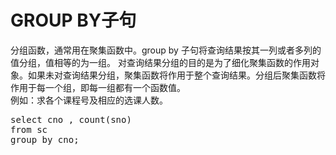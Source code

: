 # GROUP BY子句
分组函数，通常用在聚集函数中。group by 子句将查询结果按其一列或者多列的值分组，值相等的为一组。
对查询结果分组的目的是为了细化聚集函数的作用对象。如果未对查询结果分组，聚集函数将作用于整个查询结果。分组后聚集函数将作用于每一个组，即每一组都有一个函数值。
<br>例如：求各个课程号及相应的选课人数。
<pre>select cno , count(sno)
from sc
group by cno;
</pre>
